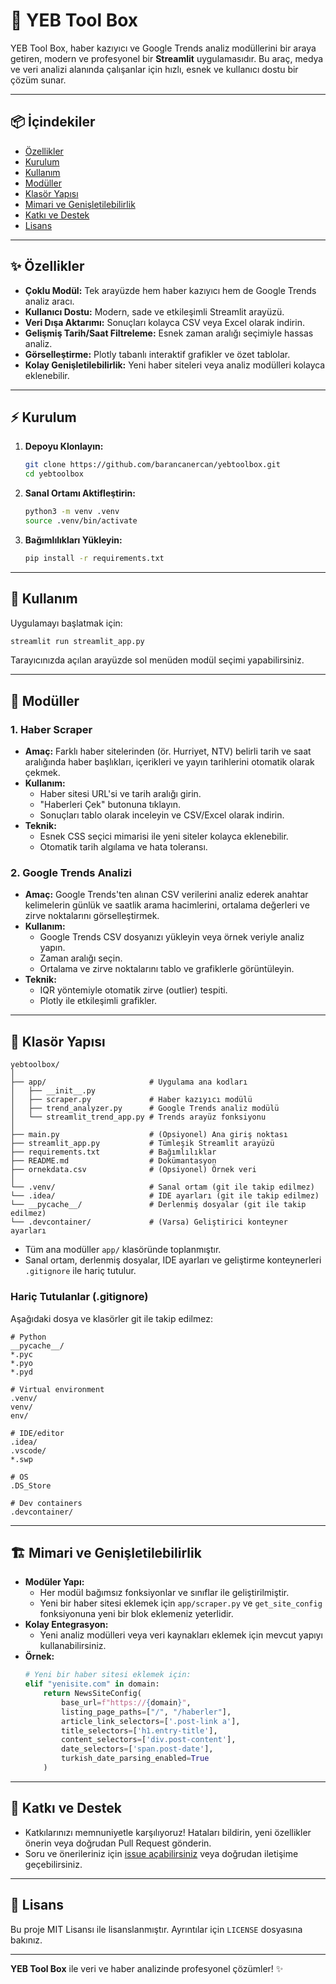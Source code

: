 # 🚀 YEB Tool Box

YEB Tool Box, haber kazıyıcı ve Google Trends analiz modüllerini bir araya getiren, modern ve profesyonel bir **Streamlit** uygulamasıdır. Bu araç, medya ve veri analizi alanında çalışanlar için hızlı, esnek ve kullanıcı dostu bir çözüm sunar.

---

## 📦 İçindekiler
- [Özellikler](#özellikler)
- [Kurulum](#kurulum)
- [Kullanım](#kullanım)
- [Modüller](#modüller)
- [Klasör Yapısı](#klasör-yapısı)
- [Mimari ve Genişletilebilirlik](#mimari-ve-genişletilebilirlik)
- [Katkı ve Destek](#katkı-ve-destek)
- [Lisans](#lisans)

---

## ✨ Özellikler

- **Çoklu Modül:** Tek arayüzde hem haber kazıyıcı hem de Google Trends analiz aracı.
- **Kullanıcı Dostu:** Modern, sade ve etkileşimli Streamlit arayüzü.
- **Veri Dışa Aktarımı:** Sonuçları kolayca CSV veya Excel olarak indirin.
- **Gelişmiş Tarih/Saat Filtreleme:** Esnek zaman aralığı seçimiyle hassas analiz.
- **Görselleştirme:** Plotly tabanlı interaktif grafikler ve özet tablolar.
- **Kolay Genişletilebilirlik:** Yeni haber siteleri veya analiz modülleri kolayca eklenebilir.

---

## ⚡ Kurulum

1. **Depoyu Klonlayın:**
   ```bash
   git clone https://github.com/barancanercan/yebtoolbox.git
   cd yebtoolbox
   ```
2. **Sanal Ortamı Aktifleştirin:**
   ```bash
   python3 -m venv .venv
   source .venv/bin/activate
   ```
3. **Bağımlılıkları Yükleyin:**
   ```bash
   pip install -r requirements.txt
   ```

---

## 🚀 Kullanım

Uygulamayı başlatmak için:
```bash
streamlit run streamlit_app.py
```
Tarayıcınızda açılan arayüzde sol menüden modül seçimi yapabilirsiniz.

---

## 🧩 Modüller

### 1. Haber Scraper
- **Amaç:** Farklı haber sitelerinden (ör. Hurriyet, NTV) belirli tarih ve saat aralığında haber başlıkları, içerikleri ve yayın tarihlerini otomatik olarak çekmek.
- **Kullanım:**
  - Haber sitesi URL'si ve tarih aralığı girin.
  - "Haberleri Çek" butonuna tıklayın.
  - Sonuçları tablo olarak inceleyin ve CSV/Excel olarak indirin.
- **Teknik:**
  - Esnek CSS seçici mimarisi ile yeni siteler kolayca eklenebilir.
  - Otomatik tarih algılama ve hata toleransı.

### 2. Google Trends Analizi
- **Amaç:** Google Trends'ten alınan CSV verilerini analiz ederek anahtar kelimelerin günlük ve saatlik arama hacimlerini, ortalama değerleri ve zirve noktalarını görselleştirmek.
- **Kullanım:**
  - Google Trends CSV dosyanızı yükleyin veya örnek veriyle analiz yapın.
  - Zaman aralığı seçin.
  - Ortalama ve zirve noktalarını tablo ve grafiklerle görüntüleyin.
- **Teknik:**
  - IQR yöntemiyle otomatik zirve (outlier) tespiti.
  - Plotly ile etkileşimli grafikler.

---

## 📁 Klasör Yapısı

```
yebtoolbox/
│
├── app/                       # Uygulama ana kodları
│   ├── __init__.py
│   ├── scraper.py             # Haber kazıyıcı modülü
│   ├── trend_analyzer.py      # Google Trends analiz modülü
│   └── streamlit_trend_app.py # Trends arayüz fonksiyonu
│
├── main.py                    # (Opsiyonel) Ana giriş noktası
├── streamlit_app.py           # Tümleşik Streamlit arayüzü
├── requirements.txt           # Bağımlılıklar
├── README.md                  # Dokümantasyon
├── ornekdata.csv              # (Opsiyonel) Örnek veri
│
└── .venv/                     # Sanal ortam (git ile takip edilmez)
└── .idea/                     # IDE ayarları (git ile takip edilmez)
└── __pycache__/               # Derlenmiş dosyalar (git ile takip edilmez)
└── .devcontainer/             # (Varsa) Geliştirici konteyner ayarları
```

- Tüm ana modüller `app/` klasöründe toplanmıştır.
- Sanal ortam, derlenmiş dosyalar, IDE ayarları ve geliştirme konteynerleri `.gitignore` ile hariç tutulur.

### Hariç Tutulanlar (.gitignore)

Aşağıdaki dosya ve klasörler git ile takip edilmez:

```
# Python
__pycache__/
*.pyc
*.pyo
*.pyd

# Virtual environment
.venv/
venv/
env/

# IDE/editor
.idea/
.vscode/
*.swp

# OS
.DS_Store

# Dev containers
.devcontainer/
```

---

## 🏗️ Mimari ve Genişletilebilirlik

- **Modüler Yapı:**
  - Her modül bağımsız fonksiyonlar ve sınıflar ile geliştirilmiştir.
  - Yeni bir haber sitesi eklemek için `app/scraper.py` ve `get_site_config` fonksiyonuna yeni bir blok eklemeniz yeterlidir.
- **Kolay Entegrasyon:**
  - Yeni analiz modülleri veya veri kaynakları eklemek için mevcut yapıyı kullanabilirsiniz.
- **Örnek:**
  ```python
  # Yeni bir haber sitesi eklemek için:
  elif "yenisite.com" in domain:
      return NewsSiteConfig(
          base_url=f"https://{domain}",
          listing_page_paths=["/", "/haberler"],
          article_link_selectors=['.post-link a'],
          title_selectors=['h1.entry-title'],
          content_selectors=['div.post-content'],
          date_selectors=['span.post-date'],
          turkish_date_parsing_enabled=True
      )
  ```

---

## 🤝 Katkı ve Destek

- Katkılarınızı memnuniyetle karşılıyoruz! Hataları bildirin, yeni özellikler önerin veya doğrudan Pull Request gönderin.
- Soru ve önerileriniz için [issue açabilirsiniz](https://github.com/KULLANICI_ADINIZ/yebtoolbox/issues) veya doğrudan iletişime geçebilirsiniz.

---

## 📄 Lisans

Bu proje MIT Lisansı ile lisanslanmıştır. Ayrıntılar için `LICENSE` dosyasına bakınız.

---

**YEB Tool Box** ile veri ve haber analizinde profesyonel çözümler! ✨ 
